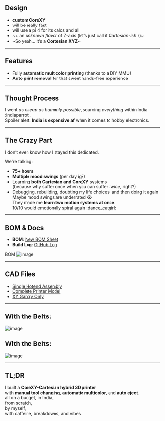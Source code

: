 ##  Design

- **custom CoreXY**
- will be really fast
- will use a pi 4 for its calcs and all 
- ~+ an *unknown flavor* of Z-axis (let’s just call it *Cartesian-ish* 💀)~
- ~So yeah… it’s a **Cortesian XYZ**~
---

##  Features

- Fully **automatic multicolor printing** (thanks to a DIY MMU)
- **Auto print removal** for that sweet hands-free experience

---

##  Thought Process

I went *as cheap as humanly possible*, sourcing *everything* within India :indiaparrot:.  
Spoiler alert: **India is expensive af** when it comes to hobby electronics.  


---

##  The Crazy Part

I don’t even know how I stayed this dedicated.

We're talking:
- **75+ hours**
- **Multiple mood swings** (per day ig?)
- Learning **both Cartesian and CoreXY** systems  
(because why suffer once when you can suffer *twice*, right?)  
- Debugging, rebuilding, doubting my life choices, and then doing it again  
Maybe mood swings are underrated 😭  
They made me **learn two motion systems at once**.  
10/10 would emotionally spiral again :dance_catgirl:

---

##  BOM & Docs

- **BOM**: [New BOM Sheet](https://docs.google.com/spreadsheets/d/1VOcx1vCP93SXvwvrw4UESpFi0AxCleXlYnAZV9N3jMY/edit?usp=sharing)  
- **Build Log**: [GitHub Log](https://github.com/souptik-samanta/ChaosCompiler/blob/main/notes.md)  

BOM 
![image](https://github.com/user-attachments/assets/dc984c80-3bb9-4fc6-a29b-69e23738e542)

---

##  CAD Files

- [Single Hotend Assembly](https://a360.co/3FXtdJx)  
- [Complete Printer Model](https://a360.co/3G4sTc2)  
- [XY Gantry Only](https://a360.co/426t92P)

---

##  With the Belts:

![image](https://github.com/user-attachments/assets/c2e7f595-6bf5-4305-a476-45951381735e)

## With the Belts:

![image](https://github.com/user-attachments/assets/aa236679-3217-4aed-830c-ce2105aae34c)

---

## TL;DR

I built a **CoreXY-Cartesian hybrid 3D printer**  
with **manual tool changing**, **automatic multicolor**, and **auto eject**,  
all on a budget, in India,  
from scratch,  
by myself,  
with caffeine, breakdowns, and vibes 
